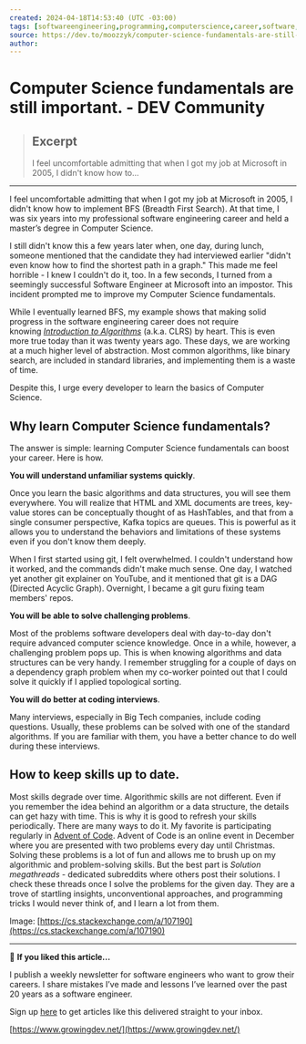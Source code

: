 ```yaml
---
created: 2024-04-18T14:53:40 (UTC -03:00)
tags: [softwareengineering,programming,computerscience,career,software,coding,development,engineering,inclusive,community]
source: https://dev.to/moozzyk/computer-science-fundamentals-are-still-important-5h5i?ref=dailydev
author: 
---
```


# Computer Science fundamentals are still important. - DEV Community

> ## Excerpt
> I feel uncomfortable admitting that when I got my job at Microsoft in 2005, I didn't know how to...

---
I feel uncomfortable admitting that when I got my job at Microsoft in 2005, I didn't know how to implement BFS (Breadth First Search). At that time, I was six years into my professional software engineering career and held a master’s degree in Computer Science.

I still didn't know this a few years later when, one day, during lunch, someone mentioned that the candidate they had interviewed earlier "didn't even know how to find the shortest path in a graph." This made me feel horrible - I knew I couldn't do it, too. In a few seconds, I turned from a seemingly successful Software Engineer at Microsoft into an impostor. This incident prompted me to improve my Computer Science fundamentals.

While I eventually learned BFS, my example shows that making solid progress in the software engineering career does not require knowing _[Introduction to Algorithms](https://en.wikipedia.org/wiki/Introduction_to_Algorithms)_ (a.k.a. CLRS) by heart. This is even more true today than it was twenty years ago. These days, we are working at a much higher level of abstraction. Most common algorithms, like binary search, are included in standard libraries, and implementing them is a waste of time.

Despite this, I urge every developer to learn the basics of Computer Science.

## [](https://dev.to/moozzyk/computer-science-fundamentals-are-still-important-5h5i?ref=dailydev#why-learn-computer-science-fundamentals)Why learn Computer Science fundamentals?

The answer is simple: learning Computer Science fundamentals can boost your career. Here is how.

**You will understand unfamiliar systems quickly**.

Once you learn the basic algorithms and data structures, you will see them everywhere. You will realize that HTML and XML documents are trees, key-value stores can be conceptually thought of as HashTables, and that from a single consumer perspective, Kafka topics are queues. This is powerful as it allows you to understand the behaviors and limitations of these systems even if you don't know them deeply.

When I first started using git, I felt overwhelmed. I couldn't understand how it worked, and the commands didn't make much sense. One day, I watched yet another git explainer on YouTube, and it mentioned that git is a DAG (Directed Acyclic Graph). Overnight, I became a git guru fixing team members' repos.

**You will be able to solve challenging problems**.

Most of the problems software developers deal with day-to-day don't require advanced computer science knowledge. Once in a while, however, a challenging problem pops up. This is when knowing algorithms and data structures can be very handy. I remember struggling for a couple of days on a dependency graph problem when my co-worker pointed out that I could solve it quickly if I applied topological sorting.

**You will do better at coding interviews**.

Many interviews, especially in Big Tech companies, include coding questions. Usually, these problems can be solved with one of the standard algorithms. If you are familiar with them, you have a better chance to do well during these interviews.

## [](https://dev.to/moozzyk/computer-science-fundamentals-are-still-important-5h5i?ref=dailydev#how-to-keep-skills-up-to-date)How to keep skills up to date.

Most skills degrade over time. Algorithmic skills are not different. Even if you remember the idea behind an algorithm or a data structure, the details can get hazy with time. This is why it is good to refresh your skills periodically. There are many ways to do it. My favorite is participating regularly in [Advent of Code](https://adventofcode.com/2023/about). Advent of Code is an online event in December where you are presented with two problems every day until Christmas. Solving these problems is a lot of fun and allows me to brush up on my algorithmic and problem-solving skills. But the best part is _Solution megathreads_ - dedicated subreddits where others post their solutions. I check these threads once I solve the problems for the given day. They are a trove of startling insights, unconventional approaches, and programming tricks I would never think of, and I learn a lot from them.

Image: [https://cs.stackexchange.com/a/107190](https://cs.stackexchange.com/a/107190)

___

💙 **If you liked this article...**

I publish a weekly newsletter for software engineers who want to grow their careers. I share mistakes I’ve made and lessons I’ve learned over the past 20 years as a software engineer.

Sign up [here](https://www.growingdev.net/) to get articles like this delivered straight to your inbox.

[https://www.growingdev.net/](https://www.growingdev.net/)
